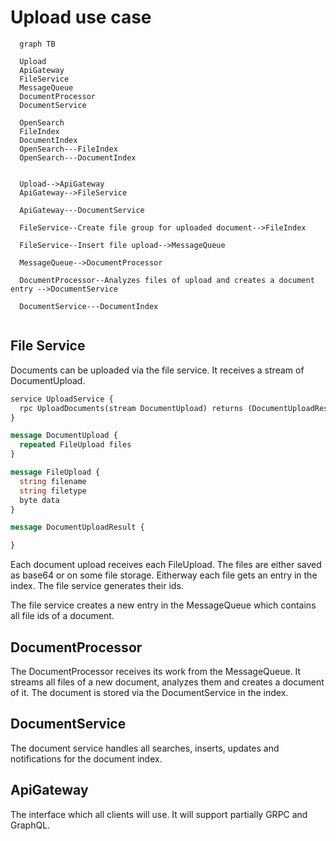 # Upload use case

```mermaid
  graph TB

  Upload
  ApiGateway
  FileService
  MessageQueue
  DocumentProcessor
  DocumentService
  
  OpenSearch
  FileIndex
  DocumentIndex
  OpenSearch---FileIndex
  OpenSearch---DocumentIndex


  Upload-->ApiGateway
  ApiGateway-->FileService

  ApiGateway---DocumentService
  
  FileService--Create file group for uploaded document-->FileIndex 

  FileService--Insert file upload-->MessageQueue

  MessageQueue-->DocumentProcessor

  DocumentProcessor--Analyzes files of upload and creates a document entry -->DocumentService

  DocumentService---DocumentIndex
  
```

## File Service

Documents can be uploaded via the file service. It receives a stream of DocumentUpload.

```proto
service UploadService {
  rpc UploadDocuments(stream DocumentUpload) returns (DocumentUploadResult)
}

message DocumentUpload {
  repeated FileUpload files
}

message FileUpload {
  string filename
  string filetype
  byte data
}

message DocumentUploadResult {

}

````

Each document upload receives each FileUpload. The files are either saved as base64 or on some file storage. Eitherway each file gets an entry in the index. The file service generates their ids.

The file service creates a new entry in the MessageQueue which contains all file ids of a document.

## DocumentProcessor

The DocumentProcessor receives its work from the MessageQueue. It streams all files of a new document, analyzes them and creates a document of it. The document is stored via the DocumentService in the index.

## DocumentService

The document service handles all searches, inserts, updates and notifications for the document index.

## ApiGateway

The interface which all clients will use. It will support partially GRPC and GraphQL. 